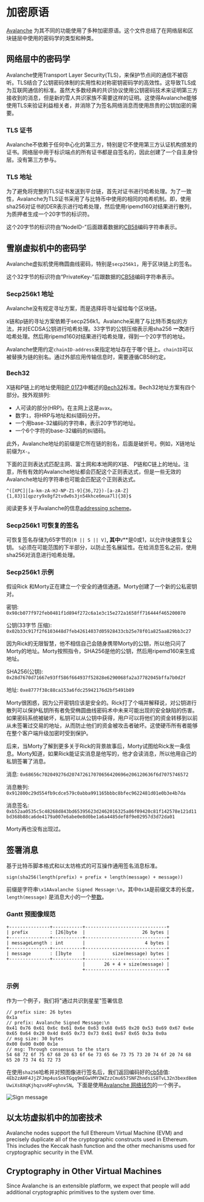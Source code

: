 # 加密原语

[Avalanche](../../#avalanche) 为其不同的功能使用了多种加密原语。这个文件总结了在网络层和区块链层中使用的密码学的类型和种类。

## 网络层中的密码学

Avalanche使用Transport Layer Security(TLS)，来保护节点间的通信不被窃听。TLS结合了公钥密码体制的实用性和对称密钥密码学的高效性。这导致TLS成为互联网通信的标准。虽然大多数经典的共识协议使用公钥密码技术来证明第三方接收到的消息，但是新的雪人共识家族不需要这样的证明。这使得Avalanche能够使用TLS来验证利益相关者，并消除了为签名网络消息而使用昂贵的公钥加密的需要。

### TLS 证书

Avalanche不依赖于任何中心化的第三方，特别是它不使用第三方认证机构颁发的证书。网络层中用于标识端点的所有证书都是自签名的，因此创建了一个自主身份层。没有第三方参与。

### TLS 地址

为了避免将完整的TLS证书发送到平台链，首先对证书进行哈希处理。为了一致性，Avalanche为TLS证书采用了与比特币中使用的相同的哈希机制。即，使用sha256对证书的DER表示进行哈希处理，然后使用ripemd160对结果进行散列，为质押者生成一个20字节的标识符。

这个20字节的标识符由“NodeID-”后面跟着数据的[CB58](https://support.avalabs.org/en/articles/4587395-what-is-cb58)编码字符串表示。

## 雪崩虚拟机中的密码学

Avalanche虚拟机使用椭圆曲线密码，特别是`secp256k1`，用于区块链上的签名。

这个32字节的标识符由“PrivateKey-”后跟数据的[CB58](https://support.avalabs.org/en/articles/4587395-what-is-cb58)编码字符串表示。

### Secp256k1 地址

Avalanche没有规定寻址方案，而是选择将寻址留给每个区块链。

x链和p链的寻址方案依赖于secp256k1。Avalanche采用了与比特币类似的方法，并对ECDSA公钥进行哈希处理。33字节的公钥压缩表示用sha256 **一次**进行哈希处理。然后用ripemd160对结果进行哈希处理，得到一个20字节的地址。

Avalanche使用约定`chainID-address`来指定地址存在于哪个链上。`chainID`可以被替换为链的别名。通过外部应用传输信息时，需要遵循CB58约定。

### Bech32

X链和P链上的地址使用[BIP 0173](https://en.bitcoin.it/wiki/BIP_0173)中概述的[Bech32](http://support.avalabs.org/en/articles/4587392-what-is-bech32)标准。Bech32地址方案有四个部分。按外观排列:

* 人可读的部分(HRP)。在主网上这是`avax`。
* 数字`1`，将HRP与地址和纠错码分开。
* 一个用base-32编码的字符串，表示20字节的地址。
* 一个6个字符的base-32编码的纠错码。

此外，Avalanche地址的前缀是它所在链的别名，后面是破折号。例如，X链地址前缀为`X-`。

下面的正则表达式匹配主网、富士网和本地网的X链、 P链和C链上的地址。注意，所有有效的Avalanche地址都会匹配这个正则表达式，但是一些无效的Avalanche地址的字符串也可能会匹配这个正则表达式。

```text
^([XPC]|[a-km-zA-HJ-NP-Z1-9]{36,72})-[a-zA-Z]{1,83}1[qpzry9x8gf2tvdw0s3jn54khce6mua7l]{38}$
```

阅读更多关于Avalanche的信息[addressing scheme](https://support.avalabs.org/en/articles/4596397-what-is-an-address)。

### Secp256k1 可恢复的签名

可恢复签名存储为65字节的`[R || S || V]`**, 其中**`V`**是0或1，以允许快速恢复公钥。 `S`必须在可能范围的下半部分，以防止签名展延性。在给消息签名之前，使用sha256对消息进行哈希处理。

### Secp256k1 示例

假设Rick 和Morty正在建立一个安全的通信通道。Morty创建了一个新的公私密钥对。

密钥: `0x98cb077f972feb0481f1d894f272c6a1e3c15e272a1658ff716444f465200070`

公钥\(33字节 压缩\): `0x02b33c917f2f6103448d7feb42614037d05928433cb25e78f01a825aa829bb3c27`

因为Rick的无限智慧，他不相信自己会随身携带Morty的公钥，所以他只问了Morty的地址。Morty按照指令，SHA256是他的公钥，然后用ripemd160来生成地址。

SHA256\(公钥\): `0x28d7670d71667e93ff586f664937f52828e6290068fa2a37782045bffa7b0d2f`

地址: `0xe8777f38c88ca153a6fdc25942176d2bf5491b89`

Morty很困惑，因为公开密钥应该是安全的。Rick打了个嗝并解释说，对公钥进行散列可以保护私钥所有者免受椭圆曲线密码术中未来可能出现的安全缺陷的伤害。如果密码系统被破坏，私钥可以从公钥中获得，用户可以将他们的资金转移到以前从未签署过交易的地址，从而防止他们的资金被攻击者破坏。这使硬币所有者能够在整个客户端升级加密时受到保护。

后来，当Morty了解到更多关于Rick的背景故事后，Morty试图给Rick发一条信息。Morty知道，如果Rick能证实消息是他写的，他才会读消息，所以他用自己的私钥签署了消息。

消息: `0x68656c702049276d207472617070656420696e206120636f6d7075746572`

消息散列: `0x912800c29d554fb9cdce579c0abba991165bbbc8bfec9622481d01e0b3e4b7da`

消息签名: `0xb52aa0535c5c48268d843bd65395623d2462016325a86f09420c81f142578e121d11bd368b88ca6de4179a007e6abe0e8d0be1a6a4485def8f9e02957d3d72da01`

Morty再也没有出现过。

## 签署消息

基于比特币脚本格式和以太坊格式的可互操作通用签名消息标准。

```text
sign(sha256(length(prefix) + prefix + length(message) + message))
```

前缀是字符串`\x1AAvalanche Signed Message:\n`，其中`0x1A`是前缀文本的长度，`length(message)` 是消息大小的一个[整数](serialization-primitives.md#integer)。

### Gantt 预图像规范

```text
+---------------+-----------+------------------------------+
| prefix        : [26]byte  |                     26 bytes |
+---------------+-----------+------------------------------+
| messageLength : int       |                      4 bytes |
+---------------+-----------+------------------------------+
| message       : []byte    |          size(message) bytes |
+---------------+-----------+------------------------------+
                            |       26 + 4 + size(message) |
                            +------------------------------+
```

### 示例

作为一个例子，我们将"通过共识到星星"签署信息

```text
// prefix size: 26 bytes
0x1a
// prefix: Avalanche Signed Message:\n
0x41 0x76 0x61 0x6c 0x61 0x6e 0x63 0x68 0x65 0x20 0x53 0x69 0x67 0x6e 0x65 0x64 0x20 0x4d 0x65 0x73 0x73 0x61 0x67 0x65 0x3a 0x0a
// msg size: 30 bytes
0x00 0x00 0x00 0x1e
// msg: Through consensus to the stars
54 68 72 6f 75 67 68 20 63 6f 6e 73 65 6e 73 75 73 20 74 6f 20 74 68 65 20 73 74 61 72 73
```

在使用`sha256`哈希并对预图像进行签名后，我们返回编码好的[cb58](https://support.avalabs.org/en/articles/4587395-what-is-cb58)值: `4Eb2zAHF4JjZFJmp4usSokTGqq9mEGwVMY2WZzzCmu657SNFZhndsiS8TvL32n3bexd8emUwiXs8XqKjhqzvoRFvghnvSN`。下面是使用[Avalanche 网络钱包](https://wallet.avax.network/wallet/advanced)的一个例子。

![Sign message](../../.gitbook/assets/sign-message.png)

## 以太坊虚拟机中的加密技术

Avalanche nodes support the full Ethereum Virtual Machine \(EVM\) and precisely duplicate all of the cryptographic constructs used in Ethereum. This includes the Keccak hash function and the other mechanisms used for cryptographic security in the EVM.

## Cryptography in Other Virtual Machines

Since Avalanche is an extensible platform, we expect that people will add additional cryptographic primitives to the system over time.

<!--stackedit_data:
eyJoaXN0b3J5IjpbNjQwNDc5Mjk3LC0zMDY4MDI3MTksMTg3Nj
IwNzIxNSwxMTkzNTc4MTYyLDE0ODA4ODk5MDEsMTkyOTg2MzQ1
NSwxMzc3NTgwODkxLC0xMDIzMTIyMzk1LC0xMjUxMTM1MjIxXX
0=
-->